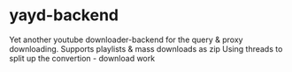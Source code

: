 # yayd-backend
Yet another youtube downloader-backend for the query & proxy downloading.
Supports playlists & mass downloads as zip
Using threads to split up the convertion - download work